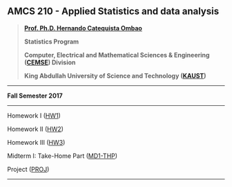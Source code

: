 ## AMCS 210 - Applied Statistics and data analysis

> **[Prof. Ph.D. Hernando Catequista Ombao](https://www.kaust.edu.sa/en/study/faculty/hernando-ombao)**
>
> **Statistics Program**
>
> **Computer, Electrical and Mathematical Sciences \& Engineering ([CEMSE](https://cemse.kaust.edu.sa/Pages/Home.aspx)) Division**
>
> **King Abdullah University of Science and Technology ([KAUST](https://www.kaust.edu.sa/en))**
  
***
  
**Fall Semester 2017**
  
***

Homework I ([HW1](https://mynameislaure.github.io/academic_courses/applied_stats/hw1.pdf))

Homework II ([HW2](https://mynameislaure.github.io/academic_courses/applied_stats/hw2.pdf))

Homework III ([HW3](https://mynameislaure.github.io/academic_courses/applied_stats/hw3.pdf))

Midterm I: Take-Home Part ([MD1-THP](https://mynameislaure.github.io/academic_courses/applied_stats/md1-thp.pdf))

Project ([PROJ](https://mynameislaure.github.io/academic_courses/applied_stats/project.pdf))

***
